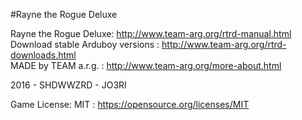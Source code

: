 #Rayne the Rogue Deluxe

Rayne the Rogue Deluxe: http://www.team-arg.org/rtrd-manual.html
Download stable Arduboy versions :  http://www.team-arg.org/rtrd-downloads.html  
MADE by TEAM a.r.g. : http://www.team-arg.org/more-about.html

2016 - SHDWWZRD - JO3RI

Game License: MIT : https://opensource.org/licenses/MIT
